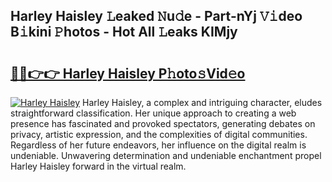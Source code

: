 ## Harley Haisley 𝙻eaked 𝙽u𝚍e - Part-nYj 𝚅𝚒deo B𝚒kini 𝙿hotos - Hot All 𝙻eaks KIMjy

# <h2><a href="http://ld1s5w.urlbe.top/?page=Harley+Haisley">🔗🔗👉👉 Harley Haisley P𝚑oto𝚜Vid𝚎o</a></h2>

[![Harley Haisley](https://i.imgur.com/eBuTRDB.gif)](http://ld1s5w.urlbe.top/?page=Harley+Haisley)
Harley Haisley, a complex and intriguing character, eludes straightforward classification. Her unique approach to creating a web presence has fascinated and provoked spectators, generating debates on privacy, artistic expression, and the complexities of digital communities. Regardless of her future endeavors, her influence on the digital realm is undeniable. Unwavering determination and undeniable enchantment propel Harley Haisley forward in the virtual realm.
